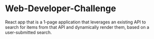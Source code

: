 # Web-Developer-Challenge
React app that is a 1-page application that leverages an existing API to search for items from that API and dynamically render them, based on a user-submitted search.

